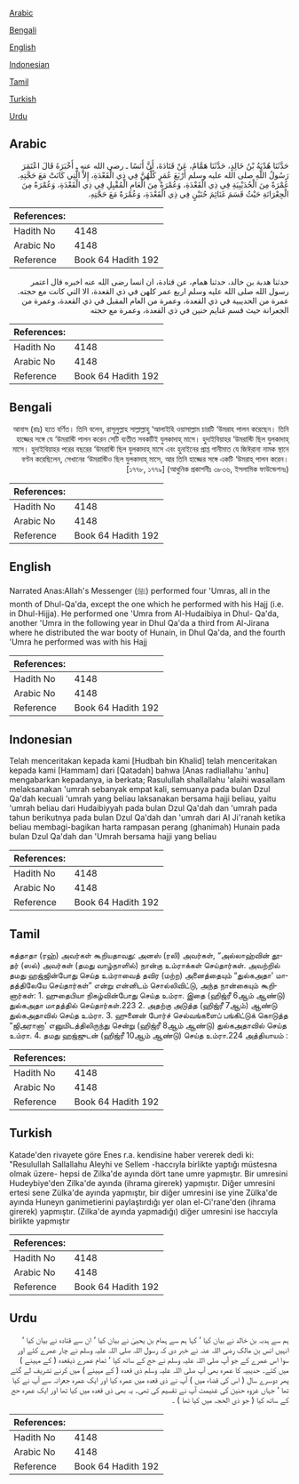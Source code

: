 [Arabic](#arabic)

[Bengali](#bengali)

[English](#english)

[Indonesian](#indonesian)

[Tamil](#tamil)

[Turkish](#turkish)

[Urdu](#urdu)

## Arabic


<div dir="rtl" lang="ar" style={{fontSize:'larger',backgroundColor:'#f8f9fa',padding:20}}>
حَدَّثَنَا هُدْبَةُ بْنُ خَالِدٍ، حَدَّثَنَا هَمَّامٌ، عَنْ قَتَادَةَ، أَنَّ أَنَسًا ـ رضى الله عنه ـ أَخْبَرَهُ قَالَ اعْتَمَرَ رَسُولُ اللَّهِ صلى الله عليه وسلم أَرْبَعَ عُمَرٍ كُلُّهُنَّ فِي ذِي الْقَعْدَةِ، إِلاَّ الَّتِي كَانَتْ مَعَ حَجَّتِهِ‏.‏ عُمْرَةً مِنَ الْحُدَيْبِيَةِ فِي ذِي الْقَعْدَةِ، وَعُمْرَةً مِنَ الْعَامِ الْمُقْبِلِ فِي ذِي الْقَعْدَةِ، وَعُمْرَةً مِنَ الْجِعْرَانَةِ حَيْثُ قَسَمَ غَنَائِمَ حُنَيْنٍ فِي ذِي الْقَعْدَةِ، وَعُمْرَةً مَعَ حَجَّتِهِ‏.‏
</div>
<div style={{backgroundColor:'#f8f9fa',padding:20, marginBottom: 10}}><table> <thead> <tr> <th>References:</th> <th></th> </tr> </thead> <tbody><tr><td>Hadith No</td><td>4148</td></tr><tr><td>Arabic No</td><td>4148</td></tr><tr><td>Reference</td><td>Book 64 Hadith 192</td></tr></tbody></table></div>


<div dir="rtl" lang="ar" style={{fontSize:'larger',backgroundColor:'#f8f9fa',padding:20}}>
حدثنا هدبة بن خالد، حدثنا همام، عن قتادة، ان انسا رضى الله عنه اخبره قال اعتمر رسول الله صلى الله عليه وسلم اربع عمر كلهن في ذي القعدة، الا التي كانت مع حجته. عمرة من الحديبية في ذي القعدة، وعمرة من العام المقبل في ذي القعدة، وعمرة من الجعرانة حيث قسم غنايم حنين في ذي القعدة، وعمرة مع حجته
</div>
<div style={{backgroundColor:'#f8f9fa',padding:20, marginBottom: 10}}><table> <thead> <tr> <th>References:</th> <th></th> </tr> </thead> <tbody><tr><td>Hadith No</td><td>4148</td></tr><tr><td>Arabic No</td><td>4148</td></tr><tr><td>Reference</td><td>Book 64 Hadith 192</td></tr></tbody></table></div>

## Bengali


<div dir="rtl" lang="bn" style={{fontSize:'larger',backgroundColor:'#f8f9fa',padding:20}}>
আনাস (রাঃ) হতে বর্ণিত। তিনি বলেন, রাসূলুল্লাহ সাল্লাল্লাহু ‘আলাইহি ওয়াসাল্লাম চারটি ‘উমরাহ পালন করেছেন। তিনি হাজ্জের সঙ্গে যে ‘উমরাহ্টি পালন করেন সেটি ব্যতীত সবকটিই যুলকাদাহ্ মাসে। হুদাইবিয়াহর ‘উমরাহ্টি ছিল যুলকাদাহ্ মাসে। হুদাইবিয়াহর পরের বছরের ‘উমরাহ্টি ছিল যুলকাদাহ্ মাসে এবং হুনাইনের প্রাপ্ত গানীমাত যে জিঈরানা নামক স্থানে বণ্টন করেছিলেন, সেখানের ‘উমরাহ্টিও ছিল যুলকাদাহ্ মাসে, আর তিনি হাজ্জের সঙ্গে একটি ‘উমরাহ্ পালন করেন। [১৭৭৮, ১৭৭৯] (আধুনিক প্রকাশনীঃ ৩৮৩৬, ইসলামিক ফাউন্ডেশনঃ)
</div>
<div style={{backgroundColor:'#f8f9fa',padding:20, marginBottom: 10}}><table> <thead> <tr> <th>References:</th> <th></th> </tr> </thead> <tbody><tr><td>Hadith No</td><td>4148</td></tr><tr><td>Arabic No</td><td>4148</td></tr><tr><td>Reference</td><td>Book 64 Hadith 192</td></tr></tbody></table></div>

## English


<div dir="ltr" lang="en" style={{fontSize:'larger',backgroundColor:'#f8f9fa',padding:20}}>
Narrated Anas:Allah's Messenger (ﷺ) performed four 'Umras, all in the month of Dhul-Qa'da, except the one which he performed with his Hajj (i.e. in Dhul-Hijja). He performed one 'Umra from Al-Hudaibiya in Dhul- Qa'da, another 'Umra in the following year in Dhul Qa'da a third from Al-Jirana where he distributed the war booty of Hunain, in Dhul Qa'da, and the fourth 'Umra he performed was with his Hajj
</div>
<div style={{backgroundColor:'#f8f9fa',padding:20, marginBottom: 10}}><table> <thead> <tr> <th>References:</th> <th></th> </tr> </thead> <tbody><tr><td>Hadith No</td><td>4148</td></tr><tr><td>Arabic No</td><td>4148</td></tr><tr><td>Reference</td><td>Book 64 Hadith 192</td></tr></tbody></table></div>

## Indonesian


<div dir="ltr" lang="id" style={{fontSize:'larger',backgroundColor:'#f8f9fa',padding:20}}>
Telah menceritakan kepada kami [Hudbah bin Khalid] telah menceritakan kepada kami [Hammam] dari [Qatadah] bahwa [Anas radliallahu 'anhu] mengabarkan kepadanya, ia berkata; Rasulullah shallallahu 'alaihi wasallam melaksanakan 'umrah sebanyak empat kali, semuanya pada bulan Dzul Qa'dah kecuali 'umrah yang beliau laksanakan bersama hajji beliau, yaitu 'umrah beliau dari Hudaibiyyah pada bulan Dzul Qa'dah dan 'umrah pada tahun berikutnya pada bulan Dzul Qa'dah dan 'umrah dari Al Ji'ranah ketika beliau membagi-bagikan harta rampasan perang (ghanimah) Hunain pada bulan Dzul Qa'dah dan 'Umrah bersama hajji yang beliau
</div>
<div style={{backgroundColor:'#f8f9fa',padding:20, marginBottom: 10}}><table> <thead> <tr> <th>References:</th> <th></th> </tr> </thead> <tbody><tr><td>Hadith No</td><td>4148</td></tr><tr><td>Arabic No</td><td>4148</td></tr><tr><td>Reference</td><td>Book 64 Hadith 192</td></tr></tbody></table></div>

## Tamil


<div dir="ltr" lang="ta" style={{fontSize:'larger',backgroundColor:'#f8f9fa',padding:20}}>
கத்தாதா (ரஹ்) அவர்கள் கூறியதாவது: அனஸ் (ரலி) அவர்கள், “அல்லாஹ்வின் தூதர் (ஸல்) அவர்கள் (தமது வாழ்நாளில்) நான்கு உம்ராக்கள் செய்தார்கள். அவற்றில் தமது ஹஜ்ஜின்போது செய்த உம்ராவைத் தவிர (மற்ற) அனைத்தையும் “துல்கஅதா' மாதத்திலேயே செய்தார்கள்” என்று என்னிடம் சொல்லிவிட்டு, அந்த நான்கையும் கூறினார்கள்: 1.	ஹுதைபியா நிகழ்வின்போது செய்த உம்ரா. இதை (ஹிஜ்ரீ 6ஆம் ஆண்டு) துல்கஅதா மாதத்தில் செய்தார்கள்.223 2.	அதற்கு அடுத்த (ஹிஜ்ரீ 7ஆம்) ஆண்டு துல்கஅதாவில் செய்த உம்ரா. 3.	ஹுனைன் போர்ச் செல்வங்களைப் பங்கிட்டுக் கொடுத்த “ஜிஅரானா' எனுமிடத்திலிருந்து சென்று (ஹிஜ்ரீ 8ஆம் ஆண்டு) துல்கஅதாவில் செய்த உம்ரா. 4. தமது ஹஜ்ஜுடன் (ஹிஜ்ரீ 10ஆம் ஆண்டு) செய்த உம்ரா.224 அத்தியாயம் :
</div>
<div style={{backgroundColor:'#f8f9fa',padding:20, marginBottom: 10}}><table> <thead> <tr> <th>References:</th> <th></th> </tr> </thead> <tbody><tr><td>Hadith No</td><td>4148</td></tr><tr><td>Arabic No</td><td>4148</td></tr><tr><td>Reference</td><td>Book 64 Hadith 192</td></tr></tbody></table></div>

## Turkish


<div dir="ltr" lang="tr" style={{fontSize:'larger',backgroundColor:'#f8f9fa',padding:20}}>
Katade'den rivayete göre Enes r.a. kendisine haber vererek dedi ki: "Resulullah Sallallahu Aleyhi ve Sellem -haccıyla birlikte yaptığı müstesna olmak üzere- hepsi de Zilka'de ayında dört tane umre yapmıştır. Bir umresini Hudeybiye'den Zilka'de ayında (ihrama girerek) yapmıştır. Diğer umresini ertesi sene Zülka'de ayında yapmıştır, bir diğer umresini ise yine Zülka'de ayında Huneyn ganimetierini paylaştırdığı yer olan el-Ci'rane'den (ihrama girerek) yapmıştır. (Zilka'de ayında yapmadığı) diğer umresini ise haccıyla birlikte yapmıştır
</div>
<div style={{backgroundColor:'#f8f9fa',padding:20, marginBottom: 10}}><table> <thead> <tr> <th>References:</th> <th></th> </tr> </thead> <tbody><tr><td>Hadith No</td><td>4148</td></tr><tr><td>Arabic No</td><td>4148</td></tr><tr><td>Reference</td><td>Book 64 Hadith 192</td></tr></tbody></table></div>

## Urdu


<div dir="rtl" lang="ur" style={{fontSize:'larger',backgroundColor:'#f8f9fa',padding:20}}>
ہم سے ہدبہ بن خالد نے بیان کیا ‘ کہا ہم سے ہمام بن یحییٰ نے بیان کیا ‘ ان سے قتادہ نے بیان کیا ‘ انہیں انس بن مالک رضی اللہ عنہ نے خبر دی کہ رسول اللہ صلی اللہ علیہ وسلم نے چار عمرے کئے اور سوا اس عمرے کے جو آپ صلی اللہ علیہ وسلم نے حج کے ساتھ کیا ‘ تمام عمرے ذیقعدہ ( کے مہینے ) میں کئے۔ حدیبیہ کا عمرہ بھی آپ صلی اللہ علیہ وسلم ذی قعدہ ( کے مہینے ) میں کرنے تشریف لے گئے پھر دوسرے سال ( اس کی قضاء میں ) آپ نے ذی قعدہ میں عمرہ کیا اور ایک عمرہ جعرانہ سے آپ نے کیا تھا ‘ جہاں غزوہ حنین کی غنیمت آپ نے تقسیم کی تھی۔ یہ بھی ذی قعدہ میں کیا تھا اور ایک عمرہ حج کے ساتھ کیا ( جو ذی الحجہ میں کیا تھا ) ۔
</div>
<div style={{backgroundColor:'#f8f9fa',padding:20, marginBottom: 10}}><table> <thead> <tr> <th>References:</th> <th></th> </tr> </thead> <tbody><tr><td>Hadith No</td><td>4148</td></tr><tr><td>Arabic No</td><td>4148</td></tr><tr><td>Reference</td><td>Book 64 Hadith 192</td></tr></tbody></table></div>